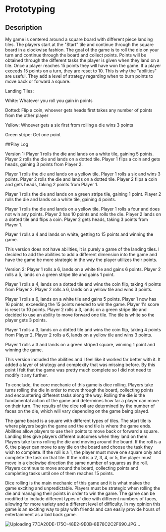 # Prototyping

## Description

My game is centered around a square board with different piece landing tiles. The players start at the "Start" tile and continue through the square board in a clockwise fashion. The goal of the game is to roll the die on your turn and continue through the board and collect points. Points will be obtained through the different tasks the player is given when they land on a tile. Once a player reaches 15 points they will have won the game. If a player exceeds 15 points on a turn, they are reset to 10. This is why the "abilities" are useful. They add a level of strategy regarding when to burn points to move back or forward a square.

Landing Tiles:

White: Whatever you roll you gain in points

Dotted: Flip a coin, whoever gets heads first takes any number of points from the other player

Yellow: Whoever gets a six first from rolling a die wins 3 points

Green stripe: Get one point

##Play Log

Version 1: 
Player 1 rolls the die and lands on a white tile, gaining 5 points.
Player 2 rolls the die and lands on a dotted tile. Player 1 flips a coin and gets heads, gaining 3 points from Player 2.

Player 1 rolls the die and lands on a yellow tile. Player 1 rolls a six and wins 3 points.
Player 2 rolls the die and lands on a dotted tile. Player 2 flips a coin and gets heads, taking 2 points from Player 1.

Player 1 rolls the die and lands on a green stripe tile, gaining 1 point.
Player 2 rolls the die and lands on a white tile, gaining 4 points.

Player 1 rolls the die and lands on a yellow tile. Player 1 rolls a four and does not win any points.
Player 2 has 10 points and rolls the die. Player 2 lands on a dotted tile and flips a coin. Player 2 gets heads, taking 3 points from Player 1.

Player 1 rolls a 4 and lands on white, getting to 15 points and winning the game.

This version does not have abilities, it is purely a game of the landing tiles. I decided to add the abilities to add a different dimension into the game and have the game be more strategic in the way the player utilizes their points. 

Version 2:
Player 1 rolls a 6, lands on a white tile and gains 6 points.
Player 2 rolls a 5, lands on a green stripe tile and gains 1 point.

Player 1 rolls a 4, lands on a dotted tile and wins the coin flip, taking 4 points from Player 2.
Player 2 rolls a 6, lands on a yellow tile and wins 3 points.

Player 1 rolls a 6, lands on a white tile and gains 5 points. Player 1 now has 16 points, exceeding the 15 points needed to win the game. Player 1's score is reset to 10 points.
Player 2 rolls a 3, lands on a green stripe tile and decided to use an ability to move forward one tile. The tile is white so the player gets 3 points.

Player 1 rolls a 3, lands on a dotted tile and wins the coin flip, taking 4 points from Player 2.
Player 2 rolls a 6, lands on a yellow tile and wins 3 points.

Player 1 rolls a 3 and lands on a green striped square, winning 1 point and winning the game.

This version included the abilities and I feel like it worked far better with it. It added a layer of strategy and complexity that was missing before. By this point I felt that the game was pretty much complete so I did not need to modify it any further. 


To conclude, the core mechanic of this game is dice rolling. Players take turns rolling the die in order to move through the board, collecting points and encountering different tasks along the way. Rolling the die is the fundamental action of the game and determines how far a player can move on their turn. The results of the dice roll are determined by the number of faces on the die, which will vary depending on the game being played. 

The game board is a square with different types of tiles. The start tile is where players begin the game and the end tile is where the game ends. Abilities allow players to use their points to move back or forward a square. Landing tiles give players different outcomes when they land on them. Players take turns rolling the die and moving around the board. If the roll is a 6, the player can move to any tile on the board and choose the task they wish to complete. If the roll is a 1, the player must move one square only and complete the task on that tile. If the roll is a 2, 3, 4, or 5, the player must move in a clockwise direction the same number of squares as the roll. Players continue to move around the board, collecting points and completing tasks until one of them reaches 15 points. 

Dice rolling is the main mechanic of this game and it is what makes the game exciting and unpredictable. Players must be strategic when rolling the die and managing their points in order to win the game. The game can be modified to include different types of dice with different numbers of faces, allowing for more variety and a different level of difficulty. In my opinion this game is an exciting way to play with friends and can easily provide hours of entertainment as a laid back game. 

![Uploading 77DA20DE-175C-48E2-9E0B-8B78C2C2F690.JPG…]()
